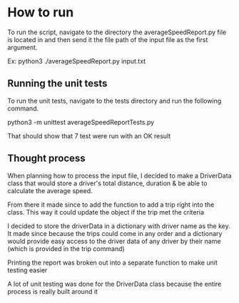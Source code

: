# How to run
To run the script, navigate to the directory the averageSpeedReport.py file is located in and then send it the file path of the input file as the first argument.

Ex: python3 ./averageSpeedReport.py input.txt


## Running the unit tests
To run the unit tests, navigate to the tests directory and run the following command. 

python3 -m unittest averageSpeedReportTests.py

That should show that 7 test were run with an OK result


## Thought process
When planning how to process the input file, I decided to make a DriverData class that would store a driver's total distance, duration & be able to calculate the average speed.

From there it made since to add the function to add a trip right into the class. This way it could update the object if the trip met the criteria

I decided to store the driverData in a dictionary with driver name as the key. It made since because the trips could come in any order and a dictionary would provide easy access to the driver data of any driver by their name (which is provided in the trip command)

Printing the report was broken out into a separate function to make unit testing easier

A lot of unit testing was done for the DriverData class because the entire process is really built around it